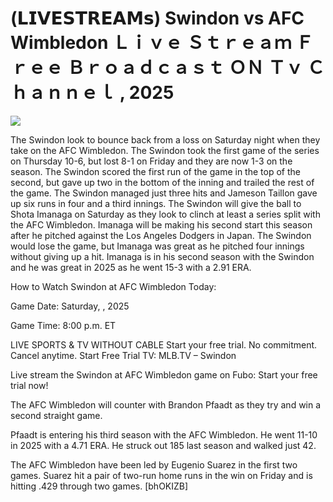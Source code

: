 # (𝗟𝗜𝗩𝗘𝗦𝗧𝗥𝗘𝗔𝗠𝘀) Swindon vs AFC Wimbledon Ｌｉｖｅ Ｓｔｒｅａｍ Ｆｒｅｅ Ｂｒｏａｄｃａｓｔ ＯＮ Ｔｖ Ｃｈａｎｎｅｌ , 2025  
  
  
[![](https://i.imgur.com/qSNzIqt.png)](https://movie.rssnews.media/iKyDmjen.php)  
  
The Swindon look to bounce back from a loss on Saturday night when they take on the AFC Wimbledon. The Swindon took the first game of the series on Thursday 10-6, but lost 8-1 on Friday and they are now 1-3 on the season. The Swindon scored the first run of the game in the top of the second, but gave up two in the bottom of the inning and trailed the rest of the game. The Swindon managed just three hits and Jameson Taillon gave up six runs in four and a third innings. The Swindon will give the ball to Shota Imanaga on Saturday as they look to clinch at least a series split with the AFC Wimbledon. Imanaga will be making his second start this season after he pitched against the Los Angeles Dodgers in Japan. The Swindon would lose the game, but Imanaga was great as he pitched four innings without giving up a hit. Imanaga is in his second season with the Swindon and he was great in 2025 as he went 15-3 with a 2.91 ERA.

How to Watch Swindon at AFC Wimbledon Today:

Game Date: Saturday, , 2025

Game Time: 8:00 p.m. ET

LIVE SPORTS & TV WITHOUT CABLE
Start your free trial. No commitment. Cancel anytime.
Start Free Trial
TV: MLB.TV – Swindon

Live stream the Swindon at AFC Wimbledon game on Fubo: Start your free trial now!

The AFC Wimbledon will counter with Brandon Pfaadt as they try and win a second straight game.

Pfaadt is entering his third season with the AFC Wimbledon. He went 11-10 in 2025 with a 4.71 ERA. He struck out 185 last season and walked just 42.

The AFC Wimbledon have been led by Eugenio Suarez in the first two games. Suarez hit a pair of two-run home runs in the win on Friday and is hitting .429 through two games. [bhOKIZB]